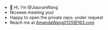 - 👋 Hi, I’m @JiaoranWang
- Niceeee meeting you!
- Happy to open the private repo. under request
- Reach me at AmandaWang0125@163.com

<!---
JiaoranWang/JiaoranWang is a ✨ special ✨ repository because its `README.md` (this file) appears on your GitHub profile.
You can click the Preview link to take a look at your changes.
--->
